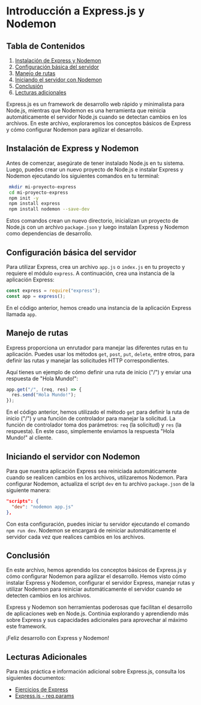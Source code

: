 # Introducción a Express.js y Nodemon

## Tabla de Contenidos

1. [Instalación de Express y Nodemon](#instalación-de-express-y-nodemon)
2. [Configuración básica del servidor](#configuración-básica-del-servidor)
3. [Manejo de rutas](#manejo-de-rutas)
4. [Iniciando el servidor con Nodemon](#iniciando-el-servidor-con-nodemon)
5. [Conclusión](#conclusión)
6. [Lecturas adicionales](#lecturas-adicionales)

Express.js es un framework de desarrollo web rápido y minimalista para Node.js, mientras que Nodemon es una herramienta que reinicia automáticamente el servidor Node.js cuando se detectan cambios en los archivos. En este archivo, exploraremos los conceptos básicos de Express y cómo configurar Nodemon para agilizar el desarrollo.

## Instalación de Express y Nodemon

Antes de comenzar, asegúrate de tener instalado Node.js en tu sistema. Luego, puedes crear un nuevo proyecto de Node.js e instalar Express y Nodemon ejecutando los siguientes comandos en tu terminal:

```bash
 mkdir mi-proyecto-express
 cd mi-proyecto-express
 npm init -y
 npm install express
 npm install nodemon --save-dev
```

Estos comandos crean un nuevo directorio, inicializan un proyecto de Node.js con un archivo `package.json` y luego instalan Express y Nodemon como dependencias de desarrollo.

## Configuración básica del servidor

Para utilizar Express, crea un archivo `app.js` o `index.js` en tu proyecto y requiere el módulo `express`. A continuación, crea una instancia de la aplicación Express:

```javascript
const express = require("express");
const app = express();
```

En el código anterior, hemos creado una instancia de la aplicación Express llamada `app`.

## Manejo de rutas

Express proporciona un enrutador para manejar las diferentes rutas en tu aplicación. Puedes usar los métodos `get`, `post`, `put`, `delete`, entre otros, para definir las rutas y manejar las solicitudes HTTP correspondientes.

Aquí tienes un ejemplo de cómo definir una ruta de inicio ("/") y enviar una respuesta de "Hola Mundo!":

```javascript
app.get("/", (req, res) => {
  res.send("Hola Mundo!");
});
```

En el código anterior, hemos utilizado el método `get` para definir la ruta de inicio ("/") y una función de controlador para manejar la solicitud. La función de controlador toma dos parámetros: `req` (la solicitud) y `res` (la respuesta). En este caso, simplemente enviamos la respuesta "Hola Mundo!" al cliente.

## Iniciando el servidor con Nodemon

Para que nuestra aplicación Express sea reiniciada automáticamente cuando se realicen cambios en los archivos, utilizaremos Nodemon. Para configurar Nodemon, actualiza el script `dev` en tu archivo `package.json` de la siguiente manera:

```json
"scripts": {
  "dev": "nodemon app.js"
},
```

Con esta configuración, puedes iniciar tu servidor ejecutando el comando `npm run dev`. Nodemon se encargará de reiniciar automáticamente el servidor cada vez que realices cambios en los archivos.

## Conclusión

En este archivo, hemos aprendido los conceptos básicos de Express.js y cómo configurar Nodemon para agilizar el desarrollo. Hemos visto cómo instalar Express y Nodemon, configurar el servidor Express, manejar rutas y utilizar Nodemon para reiniciar automáticamente el servidor cuando se detecten cambios en los archivos.

Express y Nodemon son herramientas poderosas que facilitan el desarrollo de aplicaciones web en Node.js. Continúa explorando y aprendiendo más sobre Express y sus capacidades adicionales para aprovechar al máximo este framework.

¡Feliz desarrollo con Express y Nodemon!

## Lecturas Adicionales

Para más práctica e información adicional sobre Express.js, consulta los siguientes documentos:

- [Ejercicios de Express](./ejercicios.md)
- [Express.js - req.params](./req.params.md)

